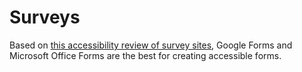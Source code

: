 
# Surveys

Based on [this accessibility review of survey sites](https://www.washington.edu/accessibility/2021/09/28/online-survey-tools/), Google Forms and Microsoft Office Forms are the best for creating accessible forms.
